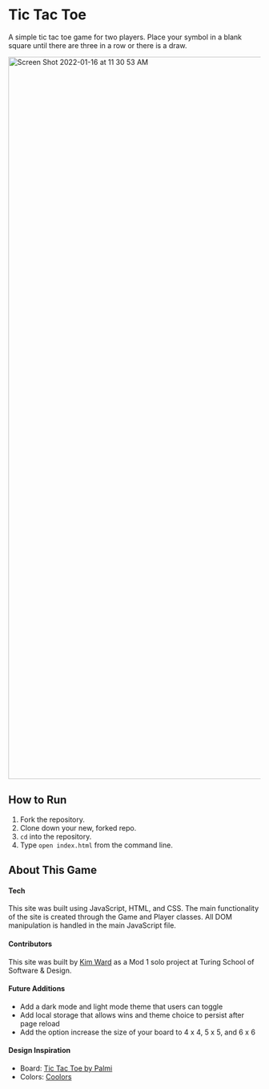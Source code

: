 # Tic Tac Toe
A simple tic tac toe game for two players. Place your symbol in a blank square until there are three in a row or there is a draw.

<img width="1440" alt="Screen Shot 2022-01-16 at 11 30 53 AM" src="https://user-images.githubusercontent.com/79027364/149671021-1180d53d-e6be-433d-8578-5f040fd686bd.png">

## How to Run

1. Fork the repository.
2. Clone down your new, forked repo.
3. `cd` into the repository.
4. Type `open index.html` from the command line.

## About This Game

#### Tech

This site was built using JavaScript, HTML, and CSS. The main functionality of the site is created through the Game and Player classes. All DOM manipulation is handled in the main JavaScript file.

#### Contributors
This site was built by [Kim Ward](https://github.com/kmewrd) as a Mod 1 solo project at Turing School of Software & Design.

#### Future Additions

  - Add a dark mode and light mode theme that users can toggle
  - Add local storage that allows wins and theme choice to persist after page reload
  - Add the option increase the size of your board to 4 x 4, 5 x 5, and 6 x 6

#### Design Inspiration

  - Board: [Tic Tac Toe by Palmi](https://dribbble.com/shots/5536601-Tic-Tac-Toe)
  - Colors: [Coolors](https://coolors.co/3d5a80-98c1d9-e0fbfc-ee6c4d-293241)
